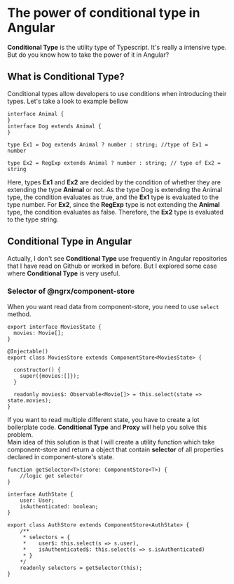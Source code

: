 # The power of conditional type in Angular

**Conditional Type** is the utility type of Typescript. It's really a intensive type. But do you know how to take the power of it in Angular?

## What is Conditional Type?

Conditional types allow developers to use conditions when introducing their types. Let's take a look to example bellow

```
interface Animal {
}
interface Dog extends Animal {
}

type Ex1 = Dog extends Animal ? number : string; //type of Ex1 = number

type Ex2 = RegExp extends Animal ? number : string; // type of Ex2 = string
```

Here, types **Ex1** and **Ex2** are decided by the condition of whether they are extending the type **Animal** or not. As the type Dog is extending the Animal type, the condition evaluates as true, and the **Ex1** type is evaluated to the type number. For **Ex2**, since the **RegExp** type is not extending the **Animal** type, the condition evaluates as false. Therefore, the **Ex2** type is evaluated to the type string.

## Conditional Type in Angular

Actually, I don't see **Conditional Type** use frequently in Angular repositories that I have read on Github or worked in before. But I explored some case where **Conditional Type** is very useful.

### Selector of @ngrx/component-store

When you want read data from component-store, you need to use `select` method.

```
export interface MoviesState {
  movies: Movie[];
}

@Injectable()
export class MoviesStore extends ComponentStore<MoviesState> {

  constructor() {
    super({movies:[]});
  }

  readonly movies$: Observable<Movie[]> = this.select(state => state.movies);
}
```

If you want to read multiple different state, you have to create a lot boilerplate code. **Conditional Type** and **Proxy** will help you solve this problem.  
Main idea of this solution is that I will create a utility function which take component-store and return a object that contain **selector** of all properties declared in component-store's state.

```
function getSelector<T>(store: ComponentStore<T>) {
    //logic get selector
}

interface AuthState {
    user: User;
    isAuthenticated: boolean;
}

export class AuthStore extends ComponentStore<AuthState> {
    /**
     * selectors = {
     *    user$: this.select(s => s.user),
     *    isAuthenticated$: this.select(s => s.isAuthenticated)
     * } 
    */
    readonly selectors = getSelector(this);
}

```
